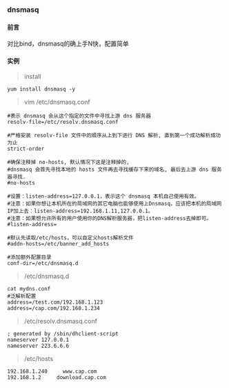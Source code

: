 ### dnsmasq

#### 前言

对比bind，dnsmasq的确上手N快，配置简单


#### 实例

>install

	yum install dnsmasq -y 

>vim /etc/dnsmasq.conf

	#表示 dnsmasq 会从这个指定的文件中寻找上游 dns 服务器
	resolv-file=/etc/resolv.dnsmasq.conf

	#严格安装 resolv-file 文件中的顺序从上到下进行 DNS 解析, 直到第一个成功解析成功为止
	strict-order

	#确保注释掉 no-hosts, 默认情况下这是注释掉的,
	#dnsmasq 会首先寻找本地的 hosts 文件再去寻找缓存下来的域名, 最后去上游 dns 服务器寻找.
	#no-hosts
		
	#设置：listen-address=127.0.0.1，表示这个 dnsmasq 本机自己使用有效。
	#注意：如果你想让本机所在的局域网的其它电脑也能够使用上Dnsmasq，应该把本机的局域网IP加上去：listen-address=192.168.1.11,127.0.0.1。
	#注意：如果想允许所有的用户使用你的DNS解析服务器，把listen-address去掉即可。
	#listen-address=

	#默认先读取/etc/hosts，可以自定义hosts解析文件
	#addn-hosts=/etc/banner_add_hosts

	#添加额外配置目录
	conf-dir=/etc/dnsmasq.d

>/etc/dnsmasq.d

	cat mydns.conf
	#泛解析配置
	address=/test.com/192.168.1.123
	address=/cap.com/192.168.1.234

>/etc/resolv.dnsmasq.conf

	; generated by /sbin/dhclient-script
	nameserver 127.0.0.1
	nameserver 223.6.6.6

>/etc/hosts

	192.168.1.240	  www.cap.com
	192.168.1.2		download.cap.com


